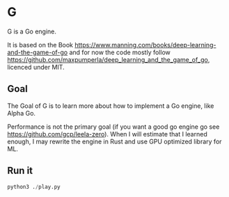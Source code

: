# G

G is a Go engine.

It is based on the Book https://www.manning.com/books/deep-learning-and-the-game-of-go and for now the code 
mostly follow https://github.com/maxpumperla/deep_learning_and_the_game_of_go, licenced under MIT.

## Goal

The Goal of G is to learn more about how to implement a Go engine, like Alpha Go.

Performance is not the primary goal (if you want a good go engine go see https://github.com/gcp/leela-zero).
When I will estimate that I learned enough, I may rewrite the engine in Rust and use GPU optimized library for ML.

## Run it


```python
python3 ./play.py
```